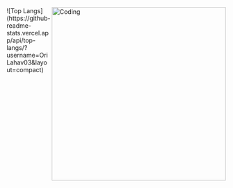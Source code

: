 <img align="right" alt="Coding" width="400" src="https://cdn.discordapp.com/attachments/885798640155754506/950398999066714122/Me.gif">
![Top Langs](https://github-readme-stats.vercel.app/api/top-langs/?username=OriLahav03&layout=compact)
